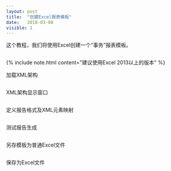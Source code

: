 ```yaml
---
layout: post
title:  "创建Excel报表模板"
date:   2018-03-08
visible: 1
---
```


这个教程，我们将使用Excel创建一个“事务”报表模板。

<img src="{{'/assets/img/2018-3-8-打开SmartExcel.png' | prepend: site.baseurl }}" alt="">

{% include note.html content="建议使用Excel 2013以上的版本" %}

加载XML架构

<img src="{{'/assets/img/2018-3-8-加载事务XML架构.png' | prepend: site.baseurl }}" alt="">

XML架构显示窗口

<img src="{{'/assets/img/2018-3-8-显示事务XML架构.png' | prepend: site.baseurl }}" alt="">

定义报告格式及XML元素映射

<img src="{{'/assets/img/2018-3-8-CreateMappings.png' | prepend: site.baseurl }}" alt="">

测试报告生成

<img src="{{'/assets/img/2018-3-8-测试报告生成.png' | prepend: site.baseurl }}" alt="">

另存模板为普通Excel文件

<img src="{{'/assets/img/2018-3-8-另存为Excel模板.png' | prepend: site.baseurl }}" alt="">

保存为Excel文件

<img src="{{'/assets/img/2018-3-8-另存为普通Excel文件.png' | prepend: site.baseurl }}" alt="">


